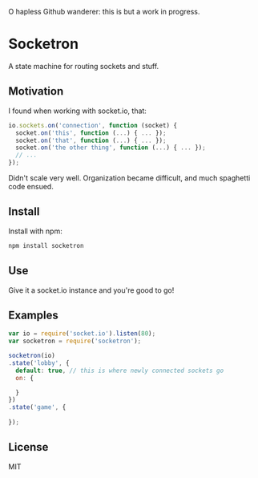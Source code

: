O hapless Github wanderer: this is but a work in progress.

# Socketron
A state machine for routing sockets and stuff.

## Motivation
I found when working with socket.io, that:

```javascript
io.sockets.on('connection', function (socket) {
  socket.on('this', function (...) { ... });
  socket.on('that', function (...) { ... });
  socket.on('the other thing', function (...) { ... });
  // ...
});
```

Didn't scale very well. Organization became difficult, and much spaghetti code ensued.

## Install
Install with npm:
```bash
npm install socketron
```

## Use
Give it a socket.io instance and you're good to go!

## Examples
```javascript
var io = require('socket.io').listen(80);
var socketron = require('socketron');

socketron(io)
.state('lobby', {
  default: true, // this is where newly connected sockets go
  on: {

  }
})
.state('game', {
  
});

```

## License
MIT
